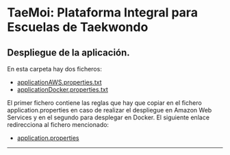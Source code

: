 # TaeMoi: Plataforma Integral para Escuelas de Taekwondo

## Despliegue de la aplicación.

En esta carpeta hay dos ficheros:

- [applicationAWS.properties.txt](./applicationAWS.properties.txt)
- [applicationDocker.properties.txt](./applicationDocker.properties.txt)

El primer fichero contiene las reglas que hay que copiar en el fichero application.properties en caso de realizar el despliegue en Amazon Web Services y en el segundo para desplegar en Docker. El siguiente enlace redirecciona al fichero mencionado:

- [application.properties](../../src-api/src/main/resources/application.properties)

---
